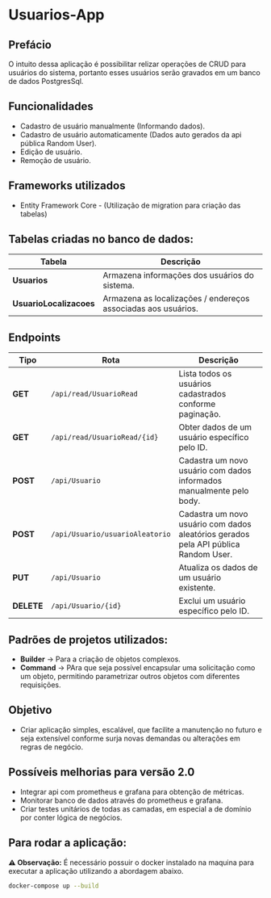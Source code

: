 # Usuarios-App

## Prefácio
O intuito dessa aplicação é possibilitar relizar operações de CRUD para usuários do sistema, portanto esses usuários serão gravados em um banco de dados PostgresSql.

## Funcionalidades
* Cadastro de usuário manualmente (Informando dados).
* Cadastro de usuário automaticamente (Dados auto gerados da api pública Random User).
* Edição de usuário.
* Remoção de usuário.

## Frameworks utilizados
* Entity Framework Core - (Utilização de migration para criação das tabelas)

## Tabelas criadas no banco de dados:
| Tabela                | Descrição                                    |
|----------------------|----------------------------------------------|
| **Usuarios**         | Armazena informações dos usuários do sistema. |
| **UsuarioLocalizacoes** | Armazena as localizações / endereços associadas aos usuários. |

## Endpoints
| Tipo   | Rota                          | Descrição                           |
|--------|-------------------------------|-------------------------------------|
| **GET**    | `/api/read/UsuarioRead`         | Lista todos os usuários cadastrados conforme paginação. |
| **GET**    | `/api/read/UsuarioRead/{id}`     | Obter dados de um usuário específico pelo ID. |
| **POST**   | `/api/Usuario`  | Cadastra um novo usuário com dados informados manualmente pelo body. |
| **POST**   | `/api/Usuario/usuarioAleatorio`  | Cadastra um novo usuário com dados aleatórios gerados pela API pública Random User. |
| **PUT**    | `/api/Usuario`                   | Atualiza os dados de um usuário existente. |
| **DELETE** | `/api/Usuario/{id}`              | Exclui um usuário específico pelo ID. |


## Padrões de projetos utilizados:
* **Builder** -> Para a criação de objetos complexos.
* **Command** -> PAra que seja possível encapsular uma solicitação como um objeto, permitindo parametrizar outros objetos com diferentes requisições.

## Objetivo 
* Criar aplicação simples, escalável, que facilite a manutenção no futuro e seja extensível conforme surja novas demandas ou alterações em regras de negócio.

## Possíveis melhorias para versão 2.0
* Integrar api com prometheus e grafana para obtenção de métricas.
* Monitorar banco de dados através do prometheus e grafana.
* Criar testes unitários de todas as camadas, em especial a de domínio por conter lógica de negócios.

## Para rodar a aplicação:
**⚠️ Observação:** É necessário possuir o docker instalado na maquina para executar a aplicação utilizando a abordagem abaixo.

```bash
docker-compose up --build
```


